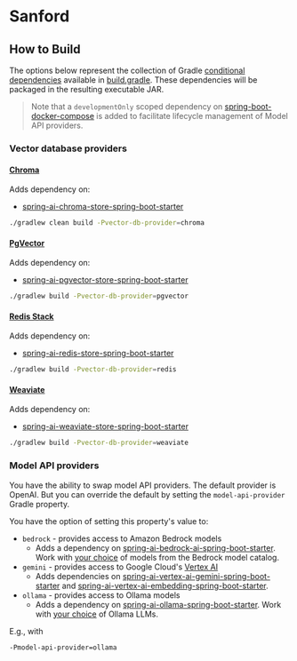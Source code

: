 # Sanford

## How to Build

The options below represent the collection of Gradle [conditional dependencies](https://www.baeldung.com/gradle-conditional-dependencies#configuring-conditional-dependency) available in [build.gradle](../build.gradle).  These dependencies will be packaged in the resulting executable JAR.

> Note that a `developmentOnly` scoped dependency on [spring-boot-docker-compose](https://docs.spring.io/spring-boot/reference/features/dev-services.html#features.dev-services.docker-compose) is added to facilitate lifecycle management of Model API providers.

### Vector database providers

#### [Chroma](https://docs.trychroma.com/guides)

Adds dependency on:

* [spring-ai-chroma-store-spring-boot-starter](https://docs.spring.io/spring-ai/reference/api/vectordbs/chroma.html)


```bash
./gradlew clean build -Pvector-db-provider=chroma
```

#### [PgVector](https://github.com/pgvector/pgvector)

Adds dependency on:

* [spring-ai-pgvector-store-spring-boot-starter](https://docs.spring.io/spring-ai/reference/api/vectordbs/pgvector.html)

```bash
./gradlew build -Pvector-db-provider=pgvector
```

#### [Redis Stack](https://redis.io/about/about-stack/)

Adds dependency on:

* [spring-ai-redis-store-spring-boot-starter](https://docs.spring.io/spring-ai/reference/api/vectordbs/redis.html)

```bash
./gradlew build -Pvector-db-provider=redis
```

#### [Weaviate](https://weaviate.io/developers/weaviate)

Adds dependency on:

* [spring-ai-weaviate-store-spring-boot-starter](https://docs.spring.io/spring-ai/reference/api/vectordbs/weaviate.html)

```bash
./gradlew build -Pvector-db-provider=weaviate
```

### Model API providers

You have the ability to swap model API providers.  The default provider is OpenAI.  But you can override the default by setting the `model-api-provider` Gradle property.

You have the option of setting this property's value to:

* `bedrock` - provides access to Amazon Bedrock models
  * Adds a dependency on [spring-ai-bedrock-ai-spring-boot-starter](https://docs.spring.io/spring-ai/reference/api/bedrock-chat.html).  Work with [your choice](https://us-east-1.console.aws.amazon.com/bedrock/home?region=us-east-1#/model-catalog) of models from the Bedrock model catalog.
* `gemini` - provides access to Google Cloud's [Vertex AI](https://cloud.google.com/vertex-ai/generative-ai/docs/multimodal/call-vertex-using-openai-library)
  * Adds dependencies on [spring-ai-vertex-ai-gemini-spring-boot-starter](https://docs.spring.io/spring-ai/reference/api/chat/vertexai-gemini-chat.html) and [spring-ai-vertex-ai-embedding-spring-boot-starter](https://docs.spring.io/spring-ai/reference/api/embeddings/vertexai-embeddings-text.html).
* `ollama` - provides access to Ollama models
  * Adds a dependency on [spring-ai-ollama-spring-boot-starter](https://docs.spring.io/spring-ai/reference/api/chat/ollama-chat.html).  Work with [your choice](https://ollama.com/search) of Ollama LLMs.

E.g., with

```commandline
-Pmodel-api-provider=ollama
```
